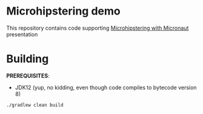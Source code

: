 # Microhipstering demo

This repository contains code supporting [Microhipstering with Micronaut](https://slides.com/gracnar/vert-x/)
presentation

# Building

**PREREQUISITES**:

* JDK12 (yup, no kidding, even though code compiles to bytecode version 8)

```
./gradlew clean build
```